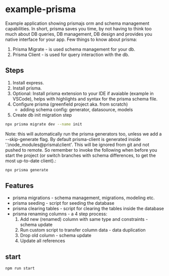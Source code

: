 # example-prisma

Example application showing prismajs orm and schema management capabilities. In short, prisma saves you time, by not having to think too much about DB queries, DB management, DB design and provides you native interface for your app. Few things to know about prisma:

1. Prisma Migrate - is used schema management for your db.
2. Prisma Client - is used for query interaction with the db.

## Steps

1. Install express.
2. Install prisma.
3. Optional: Install prisma extension to your IDE if avaiable (example in VSCode), helps with highlights and syntax for the prisma schema file.
4. Configure prisma (greenfield project aka. from scratch)
   - adding schema config: generator, datasource, models
5. Create db init migration step

```sh
npx prisma migrate dev --name init
```

Note: this will automatically run the prisma generators too, unless we add a --skip-generate flag. By default prisma-client is generated inside '.\node_modules\@prisma\client'. This will be ignored from git and not pushed to remote. So remember to invoke the following when before you start the project (or switch branches with schema differences, to get the most up-to-date client).:

```sh
npx prisma generate
```

## Features

- prisma migrations - schema management, migrations, modeling etc.
- prisma seeding - script for seeding the database
- prisma clearing tables - script for clearing the tables inside the database
- prisma renaming columns - a 4 step process:
   1. Add new (renamed) column with same type and constraints - schema update
   2. Run custom script to transfer column data - data duplication
   3. Drop old column - schema update
   4. Update all references

## start

```sh
npm run start
```
